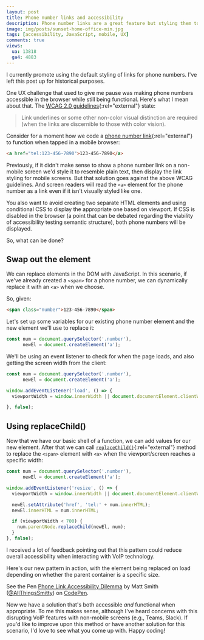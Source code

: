 ```yaml
---
layout: post
title: Phone number links and accessibility
description: Phone number links are a great feature but styling them to not show on larger screens can be an accessibility concern and detected by screen readers. Here's a useful tip on making the links both functional and accessible.
image: img/posts/sunset-home-office-min.jpg
tags: [accessibility, JavaScript, mobile, UX]
comments: true
views:
  ua: 13818
  ga4: 4883
---
```


<aside class="message notification" role="note">
  I currently promote using the default styling of links for phone numbers. I've left this post up for historical purposes.
</aside>

<div class="break"></div>

One UX challenge that used to give me pause was making phone numbers accessible in the browser while still being functional. Here's what I mean about that. The [WCAG 2.0 guidelines](https://www.w3.org/TR/WCAG20-TECHS/F73.html#F73-description){:rel="external"} state:

<blockquote class="message">Link underlines or some other non-color visual distinction are required (when the links are discernible to those with color vision).</blockquote>

Consider for a moment how we code a [phone number link](https://css-tricks.com/the-current-state-of-telephone-links/){:rel="external"} to function when tapped in a mobile browser:

```html
<a href="tel:123-456-7890">123-456-7890</a>
```

Previously, if it didn't make sense to show a phone number link on a non-mobile screen we'd style it to resemble plain text, then display the link styling for mobile screens. But that solution goes against the above WCAG guidelines. And screen readers will read the `<a>` element for the phone number as a link even if it isn't visually styled like one.

You also want to avoid creating two separate HTML elements and using conditional CSS to display the appropriate one based on viewport. If CSS is disabled in the browser (a point that can be debated regarding the viability of accessibility testing semantic structure), both phone numbers will be displayed.

So, what can be done?

## Swap out the element

We can replace elements in the DOM with JavaScript. In this scenario, if we've already created a `<span>` for a phone number, we can dynamically replace it with an `<a>` when we choose.

So, given:

```html
<span class="number">123-456-7890</span>
```

Let's set up some variables for our existing phone number element and the new element we'll use to replace it:

```javascript
const num = document.querySelector('.number'),
      newEl = document.createElement('a');
```

We'll be using an event listener to check for when the page loads, and also getting the screen width from the client:

```javascript
const num = document.querySelector('.number'),
      newEl = document.createElement('a');

window.addEventListener('load', () => {
  viewportWidth = window.innerWidth || document.documentElement.clientWidth;

}, false);
```

## Using replaceChild()

Now that we have our basic shell of a function, we can add values for our new element. After that we can call [`replaceChild()`](https://developer.mozilla.org/en-US/docs/Web/API/Node/replaceChild){:rel="external"} method to replace the `<span>` element with `<a>` when the viewport/screen reaches a specific width:

```js
const num = document.querySelector('.number'),
      newEl = document.createElement('a');

window.addEventListener('resize', () => {
  viewportWidth = window.innerWidth || document.documentElement.clientWidth;

  newEl.setAttribute('href', 'tel:' + num.innerHTML);
  newEl.innerHTML = num.innerHTML;

  if (viewportWidth < 700) {
    num.parentNode.replaceChild(newEl, num);
  }
}, false);
```

<aside class="message notification" role="note">I received a lot of feedback pointing out that this pattern could reduce overall accessibility when interacting with VoIP technology.</aside>

Here's our new pattern in action, with the element being replaced on load depending on whether the parent container is a specific size.

<div class="embed">
  <p class="codepen" data-height="450" data-slug-hash="jYgRqV" data-default-tab="result" data-user="AllThingsSmitty" data-embed-version="2" data-pen-title="Phone Link Accessibility Dilemma" class="codepen">See the Pen <a href="https://codepen.io/AllThingsSmitty/pen/jYgRqV/">Phone Link Accessibility Dilemma</a> by Matt Smith (<a href="https://codepen.io/AllThingsSmitty">@AllThingsSmitty</a>) on <a href="https://codepen.io">CodePen</a>.</p>
  <script async src="https://production-assets.codepen.io/assets/embed/ei.js"></script>
</div>

Now we have a solution that's both accessible _and_ functional when appropriate. To me this makes sense, although I've heard concerns with this disrupting VoIP features with non-mobile screens (e.g., Teams, Slack). If you'd like to improve upon this method or have another solution for this scenario, I'd love to see what you come up with. Happy coding!
